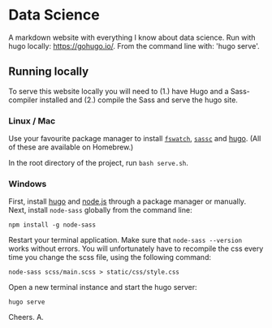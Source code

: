 # Data Science

A markdown website with everything I know about data science. Run with hugo locally: https://gohugo.io/. From the command line with: 'hugo serve'.

## Running locally
To serve this website locally you will need to (1.) have Hugo and a Sass-compiler installed and (2.) compile the Sass and serve the hugo site.

### Linux / Mac
Use your favourite package manager to install [`fswatch`](https://github.com/emcrisostomo/fswatch), [`sassc`](https://github.com/sass/sassc) and [hugo](https://gohugo.io). (All of these are available on Homebrew.)

In the root directory of the project, run `bash serve.sh`.

### Windows
First, install [hugo](https://gohugo.io) and [node.js](https://nodejs.org) through a package manager or manually. Next, install `node-sass` globally from the command line:

```
npm install -g node-sass
```

Restart your terminal application. Make sure that `node-sass --version` works without errors. You will unfortunately have to recompile the css every time you change the scss file, using the following command:

```
node-sass scss/main.scss > static/css/style.css
```

Open a new terminal instance and start the hugo server:

```
hugo serve
```

Cheers. A.
